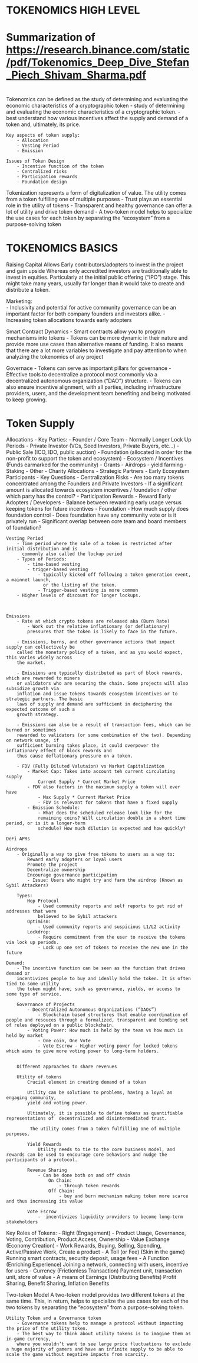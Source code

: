 # TOKENOMICS HIGH LEVEL
# Summarization of https://research.binance.com/static/pdf/Tokenomics_Deep_Dive_Stefan_Piech_Shivam_Sharma.pdf
# 

Tokenomics can be defined as the study of determining and evaluating the
economic characteristics of a cryptographic token
    - study of determining and evaluating the economic characteristics of a cryptographic token.
    - best understand how various incentives affect the supply and demand of a token
      and, ultimately, its price.

    Key aspects of token supply: 
        - Allocation
        - Vesting Period
        - Emission
    
    Issues of Token Design
        - Incentive function of the token
        - Centralized risks
        - Participation rewards
        - Foundation design

Tokenization represents a form of digitalization of value. The utility comes
from a token fulfilling one of multiple purposes
    - Trust plays an essential role in the utility of tokens
    - Transparent and healthy governance can offer a lot of utility and drive
      token demand
    - A two-token model helps to specialize the use cases for each token by
      separating the “ecosystem” from a purpose-solving token

# TOKENOMICS BASICS
Raising Capital
    Allows Early contributors/adopters to invest in the project and gain upside
        Whereas only accredited investors are traditionally able to invest in equities.
        Particularly at the initial public offering (“IPO”) stage. This might take many years,
        usually far longer than it would take to create and distribute a token.

Marketing:    
    - Inclusivity and potential for active community governance can
      be an important factor for both company founders and investors alike. 
    - Increasing token allocations towards early adopters
    
Smart Contract Dynamics
    - Smart contracts allow you to program mechanisms into tokens
    - Tokens can be more dynamic in their nature and provide more use
      cases than alternative means of funding. It also means that there are a lot more variables
      to investigate and pay attention to when analyzing the tokenomics of any project

Governace
    - Tokens can serve as important pillars for governance
    - Effective tools to decentralize a protocol
        most commonly via a decentralized autonomous organization (“DAO”) structure.
    - Tokens can also ensure incentive alignment, with all parties, including infrastructure
      providers, users, and the development team benefiting and being motivated to keep growing.

# Token Supply
Allocations
    - Key Parties:
        - Founder / Core Team
            - Normally Longer Lock Up Periods
        - Private Investor (VCs, Seed Investors, Private Buyers, etc...)
        - Public Sale (ICO, IDO, public auction)
        - Foundation (allocated in order for the non-profit to support the token and ecosystem)
        - Ecosystem / Incentives (Funds earmarked for the community)
            - Grants
            - Airdrops
            - yield farming
            - Staking
        - Other
            - Charity Allocations
            - Strategic Partners
            - Early Ecosystem Participants
    - Key Questions
        - Centralization Risks
            - Are too many tokens concentrated among the Founders and Private Investors
            - If a significant amount is allocated towards ecosystem incentives / foundation / other
              which party has the control?
        - Participation Rewards
            - Reward Early Adopters / Developers
            - Balance between rewarding early usage versus keeping tokens for future incentives
        - Foundation
            - How much supply does foundation control
            - Does foundation have any community vote or is it privately run
            - Significant overlap between core team and board members of foundation?

    Vesting Period
        - Time period where the sale of a token is restricted after initial distribution and is 
          commonly also called the lockup period
        - Types of Periods:
            - time-based vesting
            - trigger-based vesting
                - typically kicked off following a token generation event, a mainnet launch, 
                  or the listing of the token.
                - Trigger-based vesting is more common
        - Higher levels of discount for longer lockups. 


    
    Emissions
        - Rate at which crypto tokens are released aka (Burn Rate)
            - Work out the relative inflationary (or deflationary)
            pressures that the token is likely to face in the future.
            
        - Emissions, burns, and other governance actions that impact supply can collectively be 
        called the monetary policy of a token, and as you would expect, this varies widely across 
        the market.
        
        - Emissions are typically distributed as part of block rewards, which are rewarded to miners
        or validators who are securing the chain. Some projects will also subsidize growth via
        inflation and issue tokens towards ecosystem incentives or to strategic partners. The basic
        laws of supply and demand are sufficient in deciphering the expected outcome of such a
        growth strategy.

        - Emissions can also be a result of transaction fees, which can be burned or sometimes
        rewarded to validators (or some combination of the two). Depending on network usage, if
        sufficient burning takes place, it could overpower the inflationary effect of block rewards and
        thus cause deflationary pressure on a token.

        - FDV (Fully Diluted Valutaion) vs Market Capitalization
            - Market Cap: Takes into account teh current circulating supply
                Current Supply * Current Market Price
            - FDV also factors in the maximum supply a token will ever have
                - Max Supply * Current Market Price
                - FDV is relevant for tokens that have a fixed supply
            - Emission Schedule:
                - What does the scheduled release look like for the
                remaining coins? Will circulation double in a short time period, or is it a longer-term
                schedule? How much dilution is expected and how quickly?
    
    DeFi APRs

    Airdrops
        - Originally a way to give free tokens to users as a way to:
            Reward early adopters or loyal users
            Promote the project
            Decentralize ownership
            Encourage governance participation
            - Issue: Users who might try and farm the airdrop (Known as Sybil Attackers)

        Types:
            Hop Protocol
                - Used community reports and self reports to get rid of addresses that were
                believed to be Sybil attackers
            Optimism:
                - Used community reports and suspicious L1/L2 activity
            Lockdrop:
                - Require commitment from the user to receive the tokens via lock up periods.
                - Lock up one set of tokens to receive the new one in the future

    Demand:
        - The incentive function can be seen as the function that drives demand or 
        incentivizes people to buy and ideally hold the token. It is often tied to some utility
        the token might have, such as governance, yields, or access to some type of service. 
        
        Governance of Projects
            - Decentralized Autonomous Organizations (“DAOs”)
                - Blockchain based structures that enable coordination of people and resouces through a formalized, transparent and binding set of rules deployed on a public blockchain.
            - Voting Power: How much is held by the team vs how much is held by market
                - One coin, One Vote
                - Vote Escrow - Higher voting power for locked tokens which aims to give more voting power to long-term holders.


        Different approaches to share revenues
        
        Utility of tokens
            Crucial element in creating demand of a token
            
            Utility can be solutions to problems, having a loyal an engaging community,
            yield and voting power.

            Ultimately, it is possible to define tokens as quantifiable representations of  decentralized and disintermediated trust.

             The utility comes from a token fulfilling one of multiple purposes.

            Yield Rewards
                Utility needs to tie to the core business model, and rewards can be used to encourage core behaviors and nudge the participants of a protocol.

            Revenue Sharing
                - Can be done both on and off chain
                    On Chain:
                        - through token rewards
                    Off Chain:
                        - buy and burn mechanism making token more scarce and thus increasing its value

            Vote Escrow
                -  incentivizes liquidity providers to become long-term stakeholders




Key Roles of Tokens:
    - Right (Engagement) - Product Usage, Governance, Voting, Contribution, Product Access, Ownership
    - Value Exchange (Economy Creation) - Work Rewards, Buying, Selling, Spending, Active/Passive Work, Create a product
    - A Toll (or Fee) (Skin in the game) Running smart contracts, security deposit, usage fees
    - A Function (Enriching Experience) Joining a network, connecting with users, incentive for users
    - Currency (Frictionless Transaction) Payment unit, transaction unit, store of value
    - A means of Earnings (Distributing Benefits) Profit Sharing, Benefit Sharing, Inflation Benefits


        
Two-token Model
    A two-token model provides two different tokens at the same time. This, in return, helps to
    specialize the use cases for each of the two tokens by separating the “ecosystem” from a
    purpose-solving token.

    Utility Token and a Governance token
        - Governance tokens help to manage a protocol without impacting the price of the utility token.
        - The best way to think about utility tokens is to imagine them as in-game currency,
        where you wouldn’t want to see large price fluctuations to exclude a huge majority of gamers and have an infinite supply to be able to scale the game without negative impacts from scarcity.


